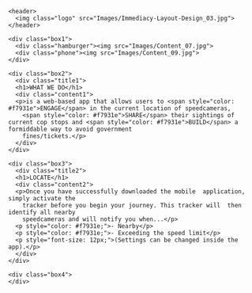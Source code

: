 <!DOCTYPE html>
<html lang="en">
<head>
    <meta charset="UTF-8">
    <title>Immediacy</title>
    <link rel="stylesheet" type="text/css" href="Layout.css">
</head>

<body>

    <header>
      <img class="logo" src="Images/Immediacy-Layout-Design_03.jpg">
    </header>

    <div class="box1">
      <div class="hamburger"><img src="Images/Content_07.jpg">
      <div class="phone"><img src="Images/Content_09.jpg">
    </div>

    <div class="box2">
      <div class="title1">
      <h1>WHAT WE DO</h1>
      <div class="content1">
      <p>is a web-based app that allows users to <span style="color: #f7931e">ENGAGE</span> in the current location of speedcameras,
        <span style="color: #f7931e">SHARE</span> their sightings of current cop stops and <span style="color: #f7931e">BUILD</span> a formiddable way to avoid government
        fines/tickets.</p>
      </div>
    </div>

    <div class="box3">
      <div class="title2">
      <h1>LOCATE</h1>
      <div class="content2">
      <p>Once you have successfully downloaded the mobile  application, simply activate the
        tracker before you begin your journey. This tracker will  then identify all nearby
        speedcameras and will notify you when...</p>
      <p style="color: #f7931e;">- Nearby</p>
      <p style="color: #f7931e;">- Exceeding the speed limit</p>
      <p style="font-size: 12px;">(Settings can be changed inside the app).</p>
      </div>
    </div>

    <div class="box4">
    </div>
</body>
